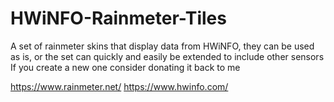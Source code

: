 # HWiNFO-Rainmeter-Tiles

A set of rainmeter skins that display data from HWiNFO, 
they can be used as is, or the set can quickly and easily be extended to include other sensors
If you create a new one consider donating it back to me

https://www.rainmeter.net/
https://www.hwinfo.com/
